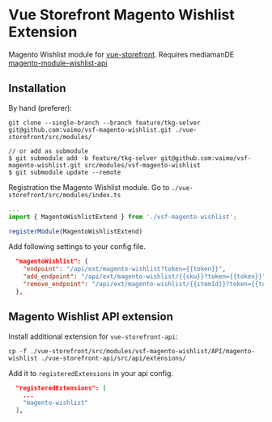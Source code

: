 # Vue Storefront Magento Wishlist Extension

Magento Wishlist module for [vue-storefront](https://github.com/DivanteLtd/vue-storefront).
Requires mediamanDE [magento-module-wishlist-api](https://github.com/mediamanDE/magento-module-wishlist-api)

## Installation

By hand (preferer):

```shell
git clone --single-branch --branch feature/tkg-selver git@github.com:vaimo/vsf-magento-wishlist.git ./vue-storefront/src/modules/

// or add as submodule
$ git submodule add -b feature/tkg-selver git@github.com:vaimo/vsf-magento-wishlist.git src/modules/vsf-magento-wishlist
$ git submodule update --remote
```

Registration the Magento Wishlist module. Go to `./vue-storefront/src/modules/index.ts`

```js
...
import { MagentoWishlistExtend } from './vsf-magento-wishlist';

registerModule(MagentoWishlistExtend)
```

Add following settings to your config file.

```json
  "magentoWishlist": {
    "endpoint": "/api/ext/magento-wishlist?token={{token}}",
    "add_endpoint": "/api/ext/magento-wishlist/{{sku}}?token={{token}}",
    "remove_endpoint": "/api/ext/magento-wishlist/{{itemId}}?token={{token}}"
  },
```

## Magento Wishlist API extension

Install additional extension for `vue-storefront-api`:

```shell
cp -f ./vue-storefront/src/modules/vsf-magento-wishlist/API/magento-wishlist ./vue-storefront-api/src/api/extensions/
```

Add it to `registeredExtensions` in your api config.

```json
  "registeredExtensions": [
    ...
    "magento-wishlist"
  ],
```
